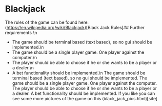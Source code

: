# Blackjack
The rules of the game can be found here: (https://en.wikipedia.org/wiki/Blackjack)[Black Jack Rules]## Further requirements
\n                
* The game should be terminal based (text based), so no gui should be implemented.\n                
* The game should be a single player game. One player against the computer.\n                
* The player should be able to choose if he or she wants to be a player or a dealer.\n                
* A bet functionality should be implemented.\n            The game should be terminal based (text based), so no gui should be implemented.
The game should be a single player game. One player against the computer.
The player should be able to choose if he or she wants to be a player or a dealer.
A bet functionality should be implemented.
If you like you can see some more pictures of the game on this (black_jack_pics.html)[site]